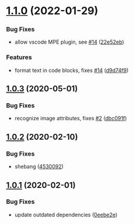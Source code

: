 # [1.1.0](https://github.com/harttle/md-padding/compare/v1.0.3...v1.1.0) (2022-01-29)


### Bug Fixes

* allow vscode MPE plugin, see [#14](https://github.com/harttle/md-padding/issues/14) ([22e52eb](https://github.com/harttle/md-padding/commit/22e52eb4a0c80715526b0ad5c2067177c797a916))


### Features

* format text in code blocks, fixes [#14](https://github.com/harttle/md-padding/issues/14) ([d9d74f9](https://github.com/harttle/md-padding/commit/d9d74f9ee9c45cdbc20504f9a45bee9c9d68030c))

## [1.0.3](https://github.com/harttle/md-padding/compare/v1.0.2...v1.0.3) (2020-05-01)


### Bug Fixes

* recognize image attributes, fixes [#2](https://github.com/harttle/md-padding/issues/2) ([dbc091f](https://github.com/harttle/md-padding/commit/dbc091f8410ca2a5f43f54f40d39cda0700ba66f))

## [1.0.2](https://github.com/harttle/md-padding/compare/v1.0.1...v1.0.2) (2020-02-10)


### Bug Fixes

* shebang ([4530092](https://github.com/harttle/md-padding/commit/4530092a14d41ee2eff704d58dffbaebc3b85cdb))

## [1.0.1](https://github.com/harttle/md-padding/compare/v1.0.0...v1.0.1) (2020-02-01)


### Bug Fixes

* update outdated dependencies ([0eebe2e](https://github.com/harttle/md-padding/commit/0eebe2ebe5a0e21a8539813c33a26a17be3957cb))
